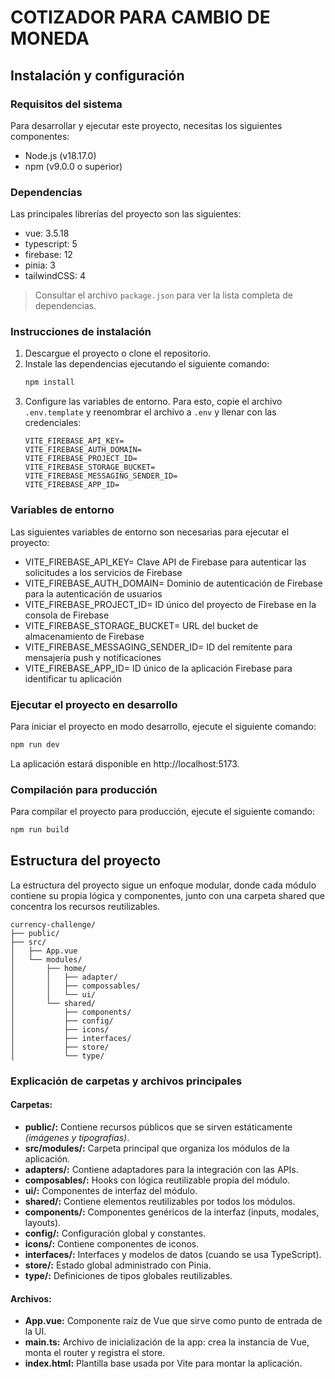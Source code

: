 # COTIZADOR PARA CAMBIO DE MONEDA

## Instalación y configuración

### Requisitos del sistema

Para desarrollar y ejecutar este proyecto, necesitas los siguientes componentes:

- Node.js (v18.17.0)
- npm (v9.0.0 o superior)

### Dependencias

Las principales librerías del proyecto son las siguientes:

- vue: 3.5.18
- typescript: 5
- firebase: 12
- pinia: 3
- tailwindCSS: 4

> Consultar el archivo `package.json` para ver la lista completa de dependencias.

### Instrucciones de instalación

1. Descargue el proyecto o clone el repositorio.
2. Instale las dependencias ejecutando el siguiente comando:
   ```bash
   npm install
   ```
3. Configure las variables de entorno. Para esto, copie el archivo `.env.template` y reenombrar el archivo a `.env` y llenar con las credenciales:
   ```
   VITE_FIREBASE_API_KEY=
   VITE_FIREBASE_AUTH_DOMAIN=
   VITE_FIREBASE_PROJECT_ID=
   VITE_FIREBASE_STORAGE_BUCKET=
   VITE_FIREBASE_MESSAGING_SENDER_ID=
   VITE_FIREBASE_APP_ID=
   ```

### Variables de entorno

Las siguientes variables de entorno son necesarias para ejecutar el proyecto:

- VITE_FIREBASE_API_KEY= Clave API de Firebase para autenticar las solicitudes a los servicios de Firebase
- VITE_FIREBASE_AUTH_DOMAIN= Dominio de autenticación de Firebase para la autenticación de usuarios
- VITE_FIREBASE_PROJECT_ID= ID único del proyecto de Firebase en la consola de Firebase
- VITE_FIREBASE_STORAGE_BUCKET= URL del bucket de almacenamiento de Firebase
- VITE_FIREBASE_MESSAGING_SENDER_ID= ID del remitente para mensajería push y notificaciones
- VITE_FIREBASE_APP_ID= ID único de la aplicación Firebase para identificar tu aplicación

### Ejecutar el proyecto en desarrollo

Para iniciar el proyecto en modo desarrollo, ejecute el siguiente comando:

```bash
npm run dev
```

La aplicación estará disponible en http://localhost:5173.

### Compilación para producción

Para compilar el proyecto para producción, ejecute el siguiente comando:

```bash
npm run build
```

## Estructura del proyecto

La estructura del proyecto sigue un enfoque modular, donde cada módulo contiene su propia lógica y componentes, junto con una carpeta shared que concentra los recursos reutilizables.

```
currency-challenge/
├── public/
├── src/
│   ├── App.vue
│   └── modules/
│       ├── home/
│       │   ├── adapter/
│       │   ├── compossables/
│       │   └── ui/
│       └── shared/
│           ├── components/
│           ├── config/
│           ├── icons/
│           ├── interfaces/
│           ├── store/
│           └── type/
```

### Explicación de carpetas y archivos principales

#### Carpetas:

- **public/:** Contiene recursos públicos que se sirven estáticamente _(imágenes y tipografías)_.
- **src/modules/:** Carpeta principal que organiza los módulos de la aplicación.
- **adapters/:** Contiene adaptadores para la integración con las APIs.
- **composables/:** Hooks con lógica reutilizable propia del módulo.
- **ui/:** Componentes de interfaz del módulo.
- **shared/:** Contiene elementos reutilizables por todos los módulos.
- **components/:** Componentes genéricos de la interfaz (inputs, modales, layouts).
- **config/:** Configuración global y constantes.
- **icons/:** Contiene componentes de iconos.
- **interfaces/:** Interfaces y modelos de datos (cuando se usa TypeScript).
- **store/:** Estado global administrado con Pinia.
- **type/:** Definiciones de tipos globales reutilizables.

#### Archivos:

- **App.vue:** Componente raíz de Vue que sirve como punto de entrada de la UI.
- **main.ts:** Archivo de inicialización de la app: crea la instancia de Vue, monta el router y registra el store.
- **index.html:** Plantilla base usada por Vite para montar la aplicación.
